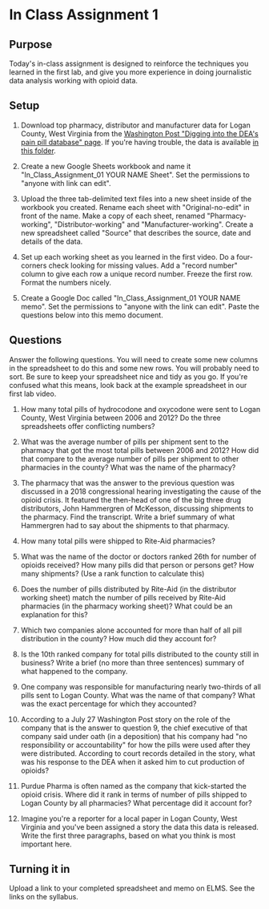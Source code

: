 # In Class Assignment 1

## Purpose

Today's in-class assignment is designed to reinforce the techniques you learned in the first lab, and give you more experience in doing journalistic data analysis working with opioid data.

## Setup

1.  Download top pharmacy, distributor and manufacturer data for Logan County, West Virginia from the [Washington Post "Digging into the DEA's pain pill database" page](https://www.washingtonpost.com/graphics/2019/investigations/dea-pain-pill-database/).  If you're having trouble, the data is available [in this folder](data/). 

2.  Create a new Google Sheets workbook and name it "In_Class_Assignment_01 YOUR NAME Sheet".  Set the permissions to "anyone with link can edit".  

3.  Upload the three tab-delimited text files into a new sheet inside of the workbook you created.  Rename each sheet with "Original-no-edit" in front of the name.  Make a copy of each sheet, renamed "Pharmacy-working", "Distributor-working" and "Manufacturer-working".  Create a new spreadsheet called "Source" that describes the source, date and details of the data.

4.  Set up each working sheet as you learned in the first video. Do a four-corners check looking for missing values.  Add a "record number" column to give each row a unique record number.  Freeze the first row. Format the numbers nicely.

5.  Create a Google Doc called "In_Class_Assignment_01 YOUR NAME memo". Set the permissions to "anyone with the link can edit". Paste the questions below into this memo document.

## Questions

Answer the following questions.  You will need to create some new columns in the spreadsheet to do this and some new rows.  You will probably need to sort.  Be sure to keep your spreadsheet nice and tidy as you go. If you're confused what this means, look back at the example spreadsheet in our first lab video.      

1.  How many total pills of hydrocodone and oxycodone were sent to Logan County, West Virginia between 2006 and 2012?  Do the three spreadsheets offer conflicting numbers?

2.  What was the average number of pills per shipment sent to the pharmacy that got the most total pills between 2006 and 2012?  How did that compare to the average number of pills per shipment to other pharmacies in the county? What was the name of the pharmacy?

3.  The pharmacy that was the answer to the previous question was discussed in a 2018 congressional hearing investigating the cause of the opioid crisis.  It featured the then-head of one of the big three drug distributors, John Hammergren of McKesson, discussing shipments to the pharmacy. Find the transcript.  Write a brief summary of what Hammergren had to say about the shipments to that pharmacy.   

4.  How many total pills were shipped to Rite-Aid pharmacies?

5.  What was the name of the doctor or doctors ranked 26th for number of opioids received?  How many pills did that person or persons get? How many shipments? (Use a rank function to calculate this)

6.  Does the number of pills distributed by Rite-Aid (in the distributor working sheet) match the number of pills received by Rite-Aid pharmacies (in the pharmacy working sheet)? What could be an explanation for this?

7.  Which two companies alone accounted for more than half of all pill distribution in the county?  How much did they account for?

8.  Is the 10th ranked company for total pills distributed to the county still in business? Write a brief (no more than three sentences) summary of what happened to the company.

9.  One company was responsible for manufacturing nearly two-thirds of all pills sent to Logan County.  What was the name of that company?  What was the exact percentage for which they accounted?  

10.  According to a July 27 Washington Post story on the role of the company that is the answer to question 9, the chief executive of that company said under oath (in a deposition) that his company had "no responsibility or accountability" for how the pills were used after they were distributed.  According to court records detailed in the story, what was his response to the DEA when it asked him to cut production of opioids?

11. Purdue Pharma is often named as the company that kick-started the opioid crisis.  Where did it rank in terms of number of pills shipped to Logan County by all pharmacies?  What percentage did it account for?

12. Imagine you're a reporter for a local paper in Logan County, West Virginia and you've been assigned a story the data this data is released.  Write the first three paragraphs, based on what you think is most important here.  

## Turning it in

Upload a link to your completed spreadsheet and memo on ELMS.  See the links on the syllabus.
